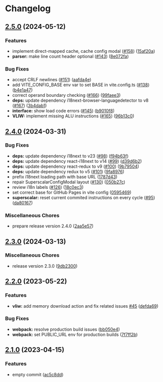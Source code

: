 # Changelog

## [2.5.0](https://github.com/SIMDE-ULL/SIMDE/compare/v2.4.0...v2.5.0) (2024-05-12)


### Features

* implement direct-mapped cache, cache config modal ([#158](https://github.com/SIMDE-ULL/SIMDE/issues/158)) ([15af20a](https://github.com/SIMDE-ULL/SIMDE/commit/15af20a06c30518fbac7e7305ed4b72285968c53))
* **parser:** make line count header optional ([#143](https://github.com/SIMDE-ULL/SIMDE/issues/143)) ([8e072fa](https://github.com/SIMDE-ULL/SIMDE/commit/8e072fa6439f3add0e431c7112aa113e367cfcf9))


### Bug Fixes

* accept CRLF newlines ([#151](https://github.com/SIMDE-ULL/SIMDE/issues/151)) ([aafda4e](https://github.com/SIMDE-ULL/SIMDE/commit/aafda4e704acf27356c96f647a60986b25f85880))
* add VITE_CONFIG_BASE env var to set BASE in vite.config.ts ([#138](https://github.com/SIMDE-ULL/SIMDE/issues/138)) ([b4e1a47](https://github.com/SIMDE-ULL/SIMDE/commit/b4e1a47bcf62dc735b5146a2006a77667c376539))
* correct operand boundary checking ([#166](https://github.com/SIMDE-ULL/SIMDE/issues/166)) ([99faee3](https://github.com/SIMDE-ULL/SIMDE/commit/99faee3a8e73e40d9ff7816699bd2fbf417e1b0e))
* **deps:** update dependency i18next-browser-languagedetector to v8 ([#167](https://github.com/SIMDE-ULL/SIMDE/issues/167)) ([3b4dab1](https://github.com/SIMDE-ULL/SIMDE/commit/3b4dab16219069622468bb9c2406fd09a6654625))
* **interface:** show load code errors ([#145](https://github.com/SIMDE-ULL/SIMDE/issues/145)) ([b9010f8](https://github.com/SIMDE-ULL/SIMDE/commit/b9010f81d527b0fb1c5ad04e70ce8a92c6ffdea2))
* **VLIW:** implement missing ALU instructions ([#165](https://github.com/SIMDE-ULL/SIMDE/issues/165)) ([96b13c0](https://github.com/SIMDE-ULL/SIMDE/commit/96b13c0165a1739ac7ba7b6af10c8b5c5a1895db))

## [2.4.0](https://github.com/SIMDE-ULL/SIMDE/compare/v2.3.0...v2.4.0) (2024-03-31)


### Bug Fixes

* **deps:** update dependency i18next to v23 ([#98](https://github.com/SIMDE-ULL/SIMDE/issues/98)) ([f94b63f](https://github.com/SIMDE-ULL/SIMDE/commit/f94b63f6dd4605fb85d2fe75cb371c6fea589a6f))
* **deps:** update dependency react-i18next to v14 ([#99](https://github.com/SIMDE-ULL/SIMDE/issues/99)) ([d39d6b2](https://github.com/SIMDE-ULL/SIMDE/commit/d39d6b2f8d707a0dd8c93a1b39b9b4b59bb53e28))
* **deps:** update dependency react-redux to v9 ([#100](https://github.com/SIMDE-ULL/SIMDE/issues/100)) ([9b79504](https://github.com/SIMDE-ULL/SIMDE/commit/9b79504c4426bd354e0365ff89290d9f89ccbd93))
* **deps:** update dependency redux to v5 ([#101](https://github.com/SIMDE-ULL/SIMDE/issues/101)) ([9fa8976](https://github.com/SIMDE-ULL/SIMDE/commit/9fa897643e93251aec27a40c40696ef0291aed6c))
* prefix i18next loading path with base URL ([1787d43](https://github.com/SIMDE-ULL/SIMDE/commit/1787d4348904a8704b97508dfc7b47d2e03182d8))
* repair SuperscalarConfigModal layout ([#130](https://github.com/SIMDE-ULL/SIMDE/issues/130)) ([050b27c](https://github.com/SIMDE-ULL/SIMDE/commit/050b27c58b621a985393c71d1b8aca8124bce008))
* review i18n labels ([#126](https://github.com/SIMDE-ULL/SIMDE/issues/126)) ([18c0ec3](https://github.com/SIMDE-ULL/SIMDE/commit/18c0ec3c75ed59c43780793711c8ac978ebce719))
* set correct base for GitHub Pages in vite config ([0595469](https://github.com/SIMDE-ULL/SIMDE/commit/0595469bb46ef96c4c44e44bf30e96c236cf3013))
* **superscalar:** reset current commited instructions on every cycle ([#95](https://github.com/SIMDE-ULL/SIMDE/issues/95)) ([da80167](https://github.com/SIMDE-ULL/SIMDE/commit/da80167c8d18ab1dbeb9e144c24ec169c870067c))


### Miscellaneous Chores

* prepare release version 2.4.0 ([2aa5e57](https://github.com/SIMDE-ULL/SIMDE/commit/2aa5e577ac7ff9a5b2f0536a922ca81207b7c871))

## [2.3.0](https://github.com/SIMDE-ULL/SIMDE/compare/v2.2.0...v2.3.0) (2024-03-13)


### Miscellaneous Chores

* release version 2.3.0 ([9db2300](https://github.com/SIMDE-ULL/SIMDE/commit/9db23006b233f821cb3bac6d5b402705e8d1f8cc))

## [2.2.0](https://github.com/oxcabe/SIMDE/compare/v2.1.0...v2.2.0) (2023-05-22)


### Features

* **vliw:** add memory download action and fix related issues [#45](https://github.com/oxcabe/SIMDE/issues/45) ([defda69](https://github.com/oxcabe/SIMDE/commit/defda6966d8499354f168f109dd9717e872193ea))


### Bug Fixes

* **webpack:** resolve production build issues ([bb050e4](https://github.com/oxcabe/SIMDE/commit/bb050e4b23e4ffbc4f987bb0cc4a04158a45a945))
* **webpack:** set PUBLIC_URL env for production builds ([7f7ff2b](https://github.com/oxcabe/SIMDE/commit/7f7ff2b32b80b1b73e5a2951e1a696b09c9b7949))

## [2.1.0](https://github.com/oxcabe/SIMDE/compare/v2.0.0...v2.1.0) (2023-04-15)


### Features

* empty commit ([ac5c8dd](https://github.com/oxcabe/SIMDE/commit/ac5c8dd39fd82ae784e8b5d265a8277891e5b051))
